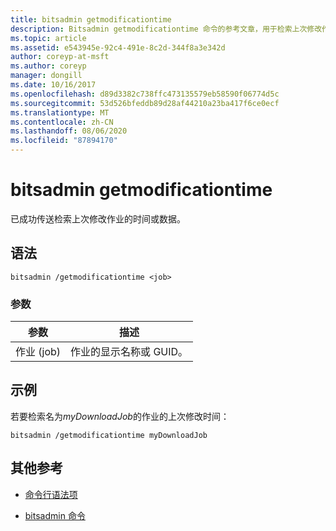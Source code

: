 ```yaml
---
title: bitsadmin getmodificationtime
description: Bitsadmin getmodificationtime 命令的参考文章，用于检索上次修改作业或成功传输数据的时间。
ms.topic: article
ms.assetid: e543945e-92c4-491e-8c2d-344f8a3e342d
author: coreyp-at-msft
ms.author: coreyp
manager: dongill
ms.date: 10/16/2017
ms.openlocfilehash: d89d3382c738ffc473135579eb58590f06774d5c
ms.sourcegitcommit: 53d526bfeddb89d28af44210a23ba417f6ce0ecf
ms.translationtype: MT
ms.contentlocale: zh-CN
ms.lasthandoff: 08/06/2020
ms.locfileid: "87894170"
---
```

# <a name="bitsadmin-getmodificationtime"></a>bitsadmin getmodificationtime

已成功传送检索上次修改作业的时间或数据。

## <a name="syntax"></a>语法

```
bitsadmin /getmodificationtime <job>
```

### <a name="parameters"></a>参数

| 参数 | 描述 |
| -------------- | -------------- |
| 作业 (job) | 作业的显示名称或 GUID。 |

## <a name="examples"></a>示例

若要检索名为*myDownloadJob*的作业的上次修改时间：

```
bitsadmin /getmodificationtime myDownloadJob
```

## <a name="additional-references"></a>其他参考

- [命令行语法项](command-line-syntax-key.md)

- [bitsadmin 命令](bitsadmin.md)
